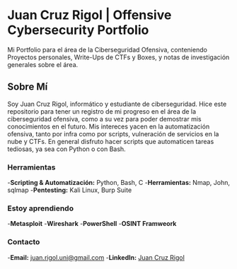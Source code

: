 # Juan Cruz Rigol | Offensive Cybersecurity Portfolio
Mi Portfolio para el área de la Ciberseguridad Ofensiva, conteniendo Proyectos personales, Write-Ups de CTFs y Boxes, y notas de investigación generales sobre el área.

## Sobre Mí
Soy Juan Cruz Rigol, informático y estudiante de ciberseguridad. Hice este repositorio para tener un registro de mi progreso en el área de la ciberseguridad ofensiva, como a su vez para poder demostrar mis conocimientos en el futuro. Mis intereces yacen en la automatización ofensiva, tanto por infra como por scripts, vulneración de servicios en la nube y CTFs. En general disfruto hacer scripts que automaticen tareas tediosas, ya sea con Python o con Bash.

### Herramientas
-**Scripting & Automatización:** Python, Bash, C
-**Herramientas:** Nmap, John, sqlmap
-**Pentesting:** Kali Linux, Burp Suite

### Estoy aprendiendo
-**Metasploit**
-**Wireshark**
-**PowerShell**
-**OSINT Framweork**

### Contacto
-**Email:** juan.rigol.uni@gmail.com
-**LinkedIn:** [Juan Cruz Rigol](www.linkedin.com/in/juancruzrigol)
